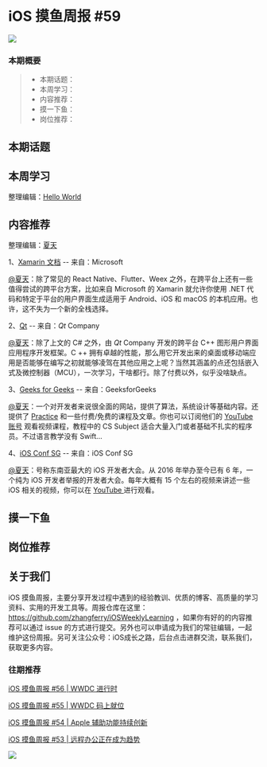 # iOS 摸鱼周报 #59

![](https://cdn.zhangferry.com/Images/moyu_weekly_cover.jpeg)

### 本期概要

> * 本期话题：
> * 本周学习：
> * 内容推荐：
> * 摸一下鱼：
> * 岗位推荐：

## 本期话题



## 本周学习

整理编辑：[Hello World](https://juejin.cn/user/2999123453164605/posts)



## 内容推荐

整理编辑：[夏天](https://juejin.cn/user/3298190611456638)

1、[Xamarin 文档](https://docs.microsoft.com/zh-cn/xamarin/) -- 来自：Microsoft

[@夏天](https://juejin.cn/user/3298190611456638)：除了常见的 React Native、Flutter、Weex 之外，在跨平台上还有一些值得尝试的跨平台方案，比如来自 Microsoft 的 Xamarin 就允许你使用 .NET 代码和特定于平台的用户界面生成适用于 Android、iOS 和 macOS 的本机应用。也许，这不失为一个新的全栈选择。

2、[Qt](https://www.qt.io/) -- 来自：*Qt* Company 

[@夏天](https://juejin.cn/user/3298190611456638)：除了上文的 C# 之外，由 *Qt* Company 开发的跨平台 C++ 图形用户界面应用程序开发框架。C ++ 拥有卓越的性能，那么用它开发出来的桌面或移动端应用是否能够在编写之初就能够凌驾在其他应用之上呢？当然其涵盖的点还包括嵌入式及微控制器（MCU），一次学习，干啥都行。除了付费以外，似乎没啥缺点。

3、[Geeks for Geeks](https://practice.geeksforgeeks.org/home) -- 来自：GeeksforGeeks

[@夏天](https://juejin.cn/user/3298190611456638)：一个对开发者来说很全面的网站，提供了算法，系统设计等基础内容。还提供了 [Practice](https://practice.geeksforgeeks.org/explore?page=1&curated[]=1&sortBy=submissions&curated_names[]=SDE%20Sheet) 和一些付费/免费的课程及文章。你也可以订阅他们的 [YouTube 账号](https://www.youtube.com/geeksforgeeksvideos) 观看视频课程，教程中的 CS Subject 适合大量入门或者基础不扎实的程序员。不过语言教学没有 Swift...

4、[iOS Conf SG](https://iosconf.sg/) -- 来自：iOS Conf SG

[@夏天](https://juejin.cn/user/3298190611456638)：号称东南亚最大的 iOS 开发者大会。从 2016 年举办至今已有 6 年，一个纯为 iOS 开发者举报的开发者大会。每年大概有 15 个左右的视频来讲述一些 iOS 相关的视频，你可以在 [YouTube ](https://www.youtube.com/c/iOSConfSG) 进行观看。

## 摸一下鱼



## 岗位推荐



## 关于我们

iOS 摸鱼周报，主要分享开发过程中遇到的经验教训、优质的博客、高质量的学习资料、实用的开发工具等。周报仓库在这里：https://github.com/zhangferry/iOSWeeklyLearning ，如果你有好的的内容推荐可以通过 issue 的方式进行提交。另外也可以申请成为我们的常驻编辑，一起维护这份周报。另可关注公众号：iOS成长之路，后台点击进群交流，联系我们，获取更多内容。

### 往期推荐

[iOS 摸鱼周报 #56 | WWDC 进行时](https://mp.weixin.qq.com/s/ZyGV6WlFsZOX6Aqgrf1QRQ)

[iOS 摸鱼周报 #55 | WWDC 码上就位](https://mp.weixin.qq.com/s/zDhnOwOiLGJ_Nwxy5NBePw)

[iOS 摸鱼周报 #54 | Apple 辅助功能持续创新](https://mp.weixin.qq.com/s/6jdqa143Y5yr6lbjCuzlqA)

[iOS 摸鱼周报 #53 | 远程办公正在成为趋势](https://mp.weixin.qq.com/s/5chb-a9u7VMdLis1FG6B6Q)

![](https://cdn.zhangferry.com/Images/WechatIMG384.jpeg)
